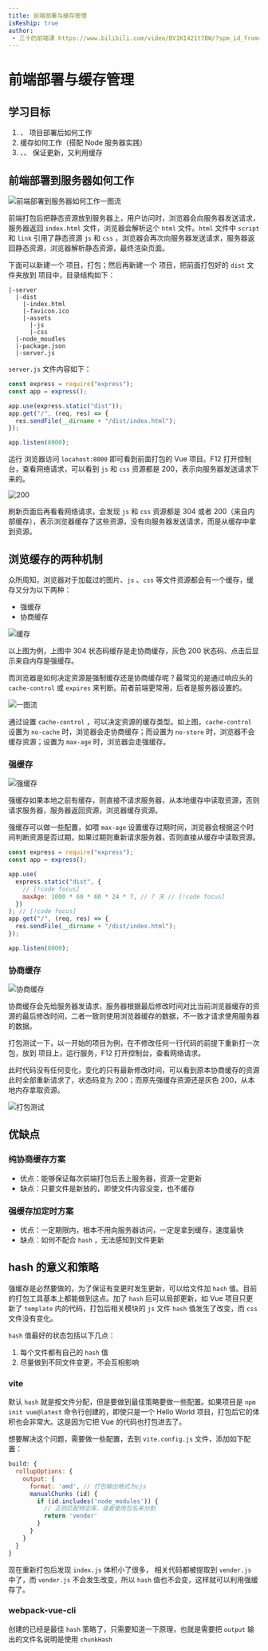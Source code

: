 ```yaml
---
title: 前端部署与缓存管理
isReship: true
author:
 - 三十的前端课 https://www.bilibili.com/video/BV1K1421t7BW/?spm_id_from=333.1387.upload.video_card.click
---
```


# 前端部署与缓存管理

## 学习目标

1. <SpecialWords text="Vue" />、<SpecialWords text="React" /> 项目部署后如何工作
2. 缓存如何工作（搭配 Node 服务器实践）
3. <SpecialWords text="JavaScript" />、<SpecialWords text="CSS" />、<SpecialWords text="HTML" /> 保证更新，又利用缓存

## 前端部署到服务器如何工作

![前端部署到服务器如何工作一图流](https://pic1.imgdb.cn/item/67e977260ba3d5a1d7e6ec2e.png)

前端打包后把静态资源放到服务器上，用户访问时，浏览器会向服务器发送请求，服务器返回 `index.html` 文件，浏览器会解析这个 `html` 文件。`html` 文件中 `script` 和 `link` 引用了静态资源 `js` 和 `css` ，浏览器会再次向服务器发送请求，服务器返回静态资源，浏览器解析静态资源，最终渲染页面。

下面可以新建一个 <SpecialWords text="Vue" /> 项目，打包；然后再新建一个 <SpecialWords text="Node" /> 项目，把前面打包好的 `dist` 文件夹放到 <SpecialWords text="Node" /> 项目中，目录结构如下：

```
|-server
  |-dist
    |-index.html
    |-favicon.ico
    |-assets
      |-js
      |-css
  |-node_moudles
  |-package.json
  |-server.js
```

`server.js` 文件内容如下：

```js
const express = require("express");
const app = express();

app.use(express.static("dist"));
app.get("/", (req, res) => {
  res.sendFile(__dirname + "/dist/index.html");
});

app.listen(8000);
```

运行 <SpecialWords text="Node" /> 浏览器访问 `locahost:8000` 即可看到前面打包的 Vue 项目。F12 打开控制台，查看网络请求，可以看到 `js` 和 `css` 资源都是 200，表示向服务器发送请求下来的。

![200](https://pic1.imgdb.cn/item/67ab02ecd0e0a243d4fe4fb5.png)

刷新页面后再看看网络请求，会发现 `js` 和 `css` 资源都是 304 或者 200（来自内部缓存），表示浏览器缓存了这些资源，没有向服务器发送请求，而是从缓存中拿到资源。

## 浏览缓存的两种机制

众所周知，浏览器对于加载过的图片、`js` 、`css` 等文件资源都会有一个缓存，缓存又分为以下两种：

- 强缓存
- 协商缓存

![缓存](https://pic1.imgdb.cn/item/67ab13f3d0e0a243d4fe5567.png)

以上图为例，上图中 304 状态码缓存是走协商缓存，灰色 200 状态码、点击后显示来自内存是强缓存。

而浏览器是如何决定资源是强制缓存还是协商缓存呢？最常见的是通过响应头的 `cache-control` 或 `expires` 来判断。前者前端更常用，后者是服务器设置的。

![一图流](https://pic1.imgdb.cn/item/67ab14f1d0e0a243d4fe55d4.png)

通过设置 `cache-control` ，可以决定资源的缓存类型。如上图，`cache-control` 设置为 `no-cache` 时，浏览器会走协商缓存；而设置为 `no-store` 时，浏览器不会缓存资源；设置为 `max-age` 时，浏览器会走强缓存。

### 强缓存

![强缓存](https://pic1.imgdb.cn/item/67ab15fcd0e0a243d4fe5601.png)

强缓存如果本地之前有缓存，则直接不请求服务器，从本地缓存中读取资源，否则请求服务器，服务器返回资源，浏览器缓存资源。

强缓存可以做一些配置，如喂 `max-age` 设置缓存过期时间，浏览器会根据这个时间判断资源是否过期，如果过期则重新请求服务器，否则直接从缓存中读取资源。

```js
const express = require("express");
const app = express();

app.use(
  express.static("dist", {
    // [!code focus]
    maxAge: 1000 * 60 * 60 * 24 * 7, // 7 天 // [!code focus]
  })
); // [!code focus]
app.get("/", (req, res) => {
  res.sendFile(__dirname + "/dist/index.html");
});

app.listen(8000);
```

### 协商缓存

![协商缓存](https://pic1.imgdb.cn/item/67ab163dd0e0a243d4fe5609.png)

协商缓存会先给服务器发请求，服务器根据最后修改时间对比当前浏览器缓存的资源的最后修改时间，二者一致则使用浏览器缓存的数据，不一致才请求使用服务器的数据。

打包测试一下，以一开始的项目为例，在不修改任何一行代码的前提下重新打一次包，放到 <SpecialWords text="Node" /> 项目上，运行服务，F12 打开控制台，查看网络请求。

此时代码没有任何变化，变化的只有最新修改时间，可以看到原本协商缓存的资源此时全部重新请求了，状态码变为 200；而原先强缓存资源还是灰色 200，从本地内存拿取资源。

![打包测试](https://pic1.imgdb.cn/item/67ab1798d0e0a243d4fe5656.png)

## 优缺点

### 纯协商缓存方案

- 优点：能够保证每次前端打包后丢上服务器，资源一定更新
- 缺点：只要文件是新放的，即使文件内容没变，也不缓存

### 强缓存加定时方案

- 优点：一定期限内，根本不用向服务器访问，一定是拿到缓存，速度最快
- 缺点：如何不配合 `hash` ，无法感知到文件更新

## hash 的意义和策略

强缓存是必然要做的，为了保证有变更时发生更新，可以给文件加 `hash` 值。目前的打包工具基本上都能做到这点。加了 `hash` 后可以局部更新，如 Vue 项目只更新了 `template` 内的代码，打包后相关模块的 `js` 文件 `hash` 值发生了改变，而 `css` 文件没有变化。

`hash` 值最好的状态包括以下几点：

1. 每个文件都有自己的 `hash` 值
2. 尽量做到不同文件变更，不会互相影响

### vite

默认 `hash` 就是按文件分配，但是要做到最佳策略要做一些配置。如果项目是 `npm init vue@latest` 命令行创建的，即使只是一个 Hello World 项目，打包后它的体积也会非常大。这是因为它把 Vue 的代码也打包进去了。

想要解决这个问题，需要做一些配置，去到 `vite.config.js` 文件，添加如下配置：

```js
build: {
  rollupOptions: {
    output: {
      format: 'amd', // 打包输出格式为cjs
      manualChunks (id) {
        if (id.includes('node_modules')) {
          // 正则匹配特定库，或者使用包名来分割
          return 'vender'
        }
      }
    }
  }
}
```

现在重新打包后发现 `index.js` 体积小了很多，<SpecialWords text="Vue" /> 相关代码都被提取到 `vender.js` 中了，而 `vender.js` 不会发生改变，所以 `hash` 值也不会变，这样就可以利用强缓存了。

### webpack-vue-cli

创建的已经是最佳 `hash` 策略了，只需要知道一下原理，也就是需要把 `output` 输出的文件名说明是使用 `chunkHash`
